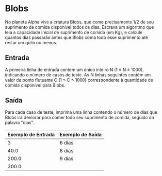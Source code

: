 # Blobs

No planeta Alpha vive a criatura Blobs, que come precisamente 1/2 de seu suprimento de comida disponível todos os dias. Escreva um algoritmo que leia a capacidade inicial de suprimento de comida (em Kg), e calcule quantos dias passarão antes que Blobs coma todo esse suprimento até restar um quilo ou menos.

## Entrada

A primeira linha de entrada contem um único inteiro N (1 ≤ N ≤ 1000), indicando o número de casos de teste. As N linhas seguintes contém um valor de ponto flutuante C (1 ≤ C ≤ 1000) correspondente à quantidade de comida disponível para Blobs.

## Saída

Para cada caso de teste, imprima uma linha contendo o número de dias que Blobs irá demorar para comer todo seu suprimento de comida, seguido da palavra "dias".

| Exemplo de Entrada | Exemplo de Saída |
| ------------------ | ---------------- |
| 3                  | 6 dias           |
| 40.0               | 8 dias           |
| 200.0              | 9 dias           |
| 300.0              |                  |
